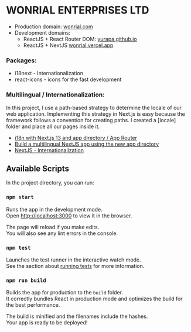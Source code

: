# WONRIAL ENTERPRISES LTD

- Production domain: [wonrial.com](https://wonrial.com)
- Development domains:
  - ReactJS + React Router DOM: [yurapa.github.io](https://yurapa.github.io)
  - ReactJS + NextJS [wonrial.vercel.app](https://wonrial.vercel.app/)

### Packages:

- i18next - Internationalization
- react-icons - icons for the fast development

### Multilingual / Internationalization:

In this project, I use a path-based strategy to determine the locale of our web application. Implementing this strategy in Next.js is easy because the framework follows a convention for creating paths. I created a [locale] folder and place all our pages inside it.
- [i18n with Next.js 13 and app directory / App Router](https://locize.com/blog/next-13-app-dir-i18n/)
- [Build a multilingual NextJS app using the new app directory](https://carlogino.com/blog/nextjs13-i18n)
- [NextJS - Internationalization](https://nextjs.org/docs/app/building-your-application/routing/internationalization)

## Available Scripts

In the project directory, you can run:

### `npm start`

Runs the app in the development mode.\
Open [http://localhost:3000](http://localhost:3000) to view it in the browser.

The page will reload if you make edits.\
You will also see any lint errors in the console.

### `npm test`

Launches the test runner in the interactive watch mode.\
See the section about [running tests](https://facebook.github.io/create-react-app/docs/running-tests) for more information.

### `npm run build`

Builds the app for production to the `build` folder.\
It correctly bundles React in production mode and optimizes the build for the best performance.

The build is minified and the filenames include the hashes.\
Your app is ready to be deployed!